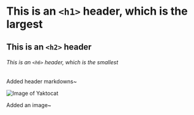# This is an `<h1>` header, which is the largest

## This is an `<h2>` header

###### This is an `<h6>` header, which is the smallest

Added header markdowns~

![Image of Yaktocat](https://octodex.github.com/images/yaktocat.png)

Added an image~
